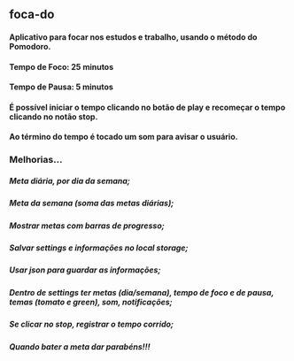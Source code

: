 ## foca-do
#### Aplicativo para focar nos estudos e trabalho, usando o método do Pomodoro.

#### Tempo de Foco: 25 minutos
#### Tempo de Pausa: 5 minutos
#### É possível iniciar o tempo clicando no botão de play e recomeçar o tempo clicando no notão stop.

#### Ao término do tempo é tocado um som para avisar o usuário.

### Melhorias...

##### Meta diária, por dia da semana;

##### Meta da semana (soma das metas diárias);

##### Mostrar metas com barras de progresso;

##### Salvar settings e informações no local storage;

##### Usar json para guardar as informações;

##### Dentro de settings ter metas (dia/semana), tempo de foco e de pausa, temas (tomato e green), som, notificações;

##### Se clicar no stop, registrar o tempo corrido;

##### Quando bater a meta dar parabéns!!!